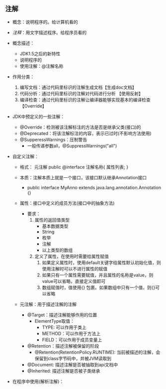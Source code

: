 ## 注解
* 概念：说明程序的。给计算机看的
* *注释*：用文字描述程序。给程序员看的
* 概念描述：
  * JDK1.5之后的新特性
  * 说明程序的
  * 使用注解：@注解名称
    
* 作用分类：
    1. 编写文档：通过代码里标识的注解生成文档【生成doc文档】
    2. 代码分析：通过代码里标识的注解对代码进行分析 【使用反射】
    3. 编译检查：通过代码里标识的注解让编译器能够实现基本的编译检查 【Override】
  
* JDK中预定义的一些注解：
  * @Override：检测被该注解标注的方法是否是继承父类(接口)的
  * @Deprecated：将该注解标注的内容，表示已过时(不影响方法使用)
  * @SupperessWarnings：压制警告
    * 一般传递参数all，@SuppressWarnings("all")
    
* 自定义注解：
  * 格式：
    元注解
    public @interface 注解名称{
        属性列表;
    }
    
  * 本质：注解本质上就是一个接口，该接口默认继承Annotation接口
    * public interface MyAnno extends java.lang.annotation.Annotation {}
  * 属性：接口中定义的成员方法(接口中的抽象方法)
    * 要求：
      1. 属性的返回值类型
         * 基本数据类型
         * String
         * 枚举
         * 注解
         * 以上类型的数组
      2. 定义了属性，在使用时需要给属性赋值
         1. 如果定义属性时，使用default关键字给属性默认初始化值，则使用注解时可以不进行属性的赋值
         2. 如果只有一个属性需要赋值，并且属性的名称是value，则value可以省略，直接定义值即可
         3. 数组赋值时，值使用{} 包裹。如果数组中只有一个值，则{}可以省略
  * 元注解：用于描述注解的注解
    * @Target：描述注解能够作用的位置
      * ElementType取值：
        * TYPE: 可以作用于类上
        * METHOD：可以作用于方法上
        * FIELD：可以作用于成员变量上
    * @Retention：描述注解被保留的阶段
      * @Retention(RetentionPolicy.RUNTIME): 当前被描述的注解，会保留到class字节码中，并被JVM读取到
    * @Document: 描述注解是否被抽取到api文档中
    * @Inherited: 描述注解是否被子类继承
  
* 在程序中使用(解析注解)：



